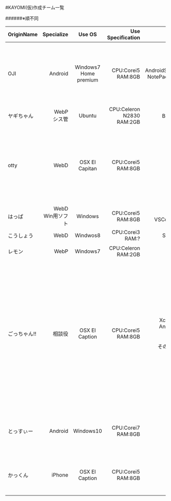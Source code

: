 #KAYOMI(仮)作成チーム一覧

######※順不同

|OriginName|Specialize|Use OS|Use Specification|Use Edit|Comment|
|:------------|---------:|:-------:|------------------:|--------:|----------:|
|OJI|Android|Windows7 Home premium|CPU:Corei5<br>RAM:8GB|AndroidStudio,Atom<br>NotePad++,Eclipse|プログラミングがあんましできませんが<br>よろしくお願いします<br>一応何かあれば言いだしっぺとして、責任者になります.<br>共にGoogleCalendar越そうぜ!!|
|ヤギちゃん|WebP<br>シス管|Ubuntu|CPU:Celeron N2830<br>RAM:2GB|Bracketsなど|女子小学生はいいぞ|
|otty|WebD|OSX El Capitan|CPU:Corei5<br>RAM:8GB|Brackets|とりあえずwebを一生懸命勉強する！<br>WriterLighterとかブルーライトカットフィルターとか<br>今やってる途中のことあるから<br>そっちが最優先だけど時間と技術が許せばなんでもする|
|はっぱ|WebD<br>Win用ソフト|Windows|CPU:Corei5<br>RAM:8GB|Brackets<br>VSCom,VSCode|力になれたらいいな…！<br>がんばろッ!|
|こうしょう|WebD|Windwos8|CPU:Corei3<br>RAM:?|Sublime Text|共に頑張りましょう！|
|レモン|WebP|Windows7|CPU:Celeron<br>RAM:2GB|?|使えないザコですがヨロシクですww|
|ごっちゃん!!|相談役|OSX El Caption|CPU:Corei5<br>RAM:8GB|Xcode,Eclipse<br>AndroidStudio<br>Intellij IDEA<br>Atom<br>その他もろもろ|開発には慣れてるけど<br>自分もしたいことあるから、<br>困ったとき召☆喚してもらったら助けに来る<br>テクニカルメンター的な役割に<br>なれたらなと思います。<br>簡単なことなら大体どの言語でも<br>答えられると思います<br>（JSとかはもっと詳しい方がいらっしゃるので<br>そちらにどうぞｗ）<br>複雑なことは<br>「Android,iPhone,Ruby」関連なら<br>行けるかもしれません。<br>まあ気軽にどうぞ〜。
|とっすぃー|Android|Windows10|CPU:Corei7<br>RAM:8GB|JAVA(?)|ちょっとかじっただけのどしろーとなので<br>デバッグ、アイデア専門かと()<br>よろしゅーなあ(エセ京都弁 怒られる(((|
|かっくん|iPhone|OSX El Caption|CPU:Corei5<br>RAM:8GB|Xcode|開発ド下手なので<br>外観作るくらいしかできませんがよろしく！<br>イーストカンパニーとしても協力したい|
